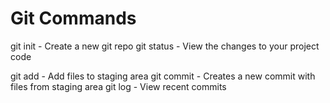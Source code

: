# Git Commands

git init - Create a new git repo
git status - View the changes to your project code

git add - Add files to staging area
git commit - Creates a new commit with files from staging area
git log - View recent commits
 
